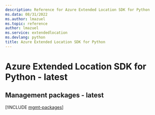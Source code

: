```yaml
---
description: Reference for Azure Extended Location SDK for Python
ms.data: 08/31/2022
ms.author: lmazuel
ms.topic: reference
author: lmazuel
ms.service: extendedlocation
ms.devlang: python
title: Azure Extended Location SDK for Python
---
```

# Azure Extended Location SDK for Python - latest

## Management packages - latest
[!INCLUDE [mgmt-packages](extended-location-mgmt-index.md)]